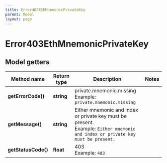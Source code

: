 ```yaml
---
title: Error403EthMnemonicPrivateKey
parent: Model
layout: page
---
```


# Error403EthMnemonicPrivateKey

## Model getters

Method name | Return type | Description | Notes
------------ | ------------- | ------------- | -------------
**getErrorCode()** | **string** | private.mnemonic.missing <br>Example: `private.mnemonic.missing` |
**getMessage()** | **string** | Either mnemonic and index or private key must be present. <br>Example: `Either mnemonic and index or private key must be present.` |
**getStatusCode()** | **float** | 403 <br>Example: `403` |

